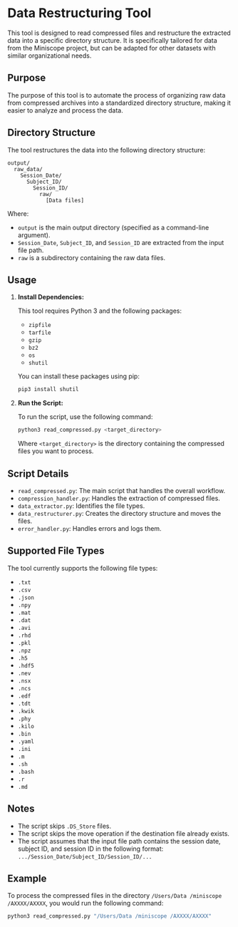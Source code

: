 # Data Restructuring Tool

This tool is designed to read compressed files and restructure the extracted data into a specific directory structure. It is specifically tailored for data from the Miniscope project, but can be adapted for other datasets with similar organizational needs.

## Purpose

The purpose of this tool is to automate the process of organizing raw data from compressed archives into a standardized directory structure, making it easier to analyze and process the data.

## Directory Structure

The tool restructures the data into the following directory structure:

```
output/
  raw_data/
    Session_Date/
      Subject_ID/
        Session_ID/
          raw/
            [Data files]
```

Where:

*   `output` is the main output directory (specified as a command-line argument).
*   `Session_Date`, `Subject_ID`, and `Session_ID` are extracted from the input file path.
*   `raw` is a subdirectory containing the raw data files.

## Usage

1.  **Install Dependencies:**

    This tool requires Python 3 and the following packages:

    *   `zipfile`
    *   `tarfile`
    *   `gzip`
    *   `bz2`
    *   `os`
    *   `shutil`

    You can install these packages using pip:

    ```bash
    pip3 install shutil
    ```

2.  **Run the Script:**

    To run the script, use the following command:

    ```bash
    python3 read_compressed.py <target_directory>
    ```

    Where `<target_directory>` is the directory containing the compressed files you want to process.

## Script Details

*   `read_compressed.py`: The main script that handles the overall workflow.
*   `compression_handler.py`: Handles the extraction of compressed files.
*   `data_extractor.py`: Identifies the file types.
*   `data_restructurer.py`: Creates the directory structure and moves the files.
*   `error_handler.py`: Handles errors and logs them.

## Supported File Types

The tool currently supports the following file types:

*   `.txt`
*   `.csv`
*   `.json`
*   `.npy`
*   `.mat`
*   `.dat`
*   `.avi`
*   `.rhd`
*   `.pkl`
*   `.npz`
*   `.h5`
*   `.hdf5`
*   `.nev`
*   `.nsx`
*   `.ncs`
*   `.edf`
*   `.tdt`
*   `.kwik`
*   `.phy`
*   `.kilo`
*   `.bin`
*   `.yaml`
*   `.ini`
*   `.m`
*   `.sh`
*   `.bash`
*   `.r`
*   `.md`

## Notes

*   The script skips `.DS_Store` files.
*   The script skips the move operation if the destination file already exists.
*   The script assumes that the input file path contains the session date, subject ID, and session ID in the following format: `.../Session_Date/Subject_ID/Session_ID/...`

## Example

To process the compressed files in the directory `/Users/Data /miniscope /AXXXX/AXXXX`, you would run the following command:

```bash
python3 read_compressed.py "/Users/Data /miniscope /AXXXX/AXXXX"
